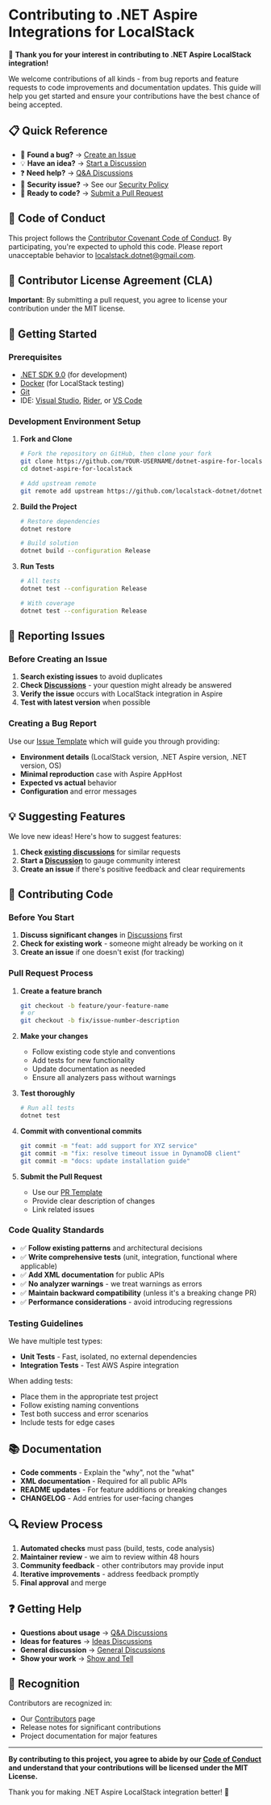 # Contributing to .NET Aspire Integrations for LocalStack

🎉 **Thank you for your interest in contributing to .NET Aspire LocalStack integration!**

We welcome contributions of all kinds - from bug reports and feature requests to code improvements and documentation updates. This guide will help you get started and ensure your contributions have the best chance of being accepted.

## 📋 Quick Reference

- 🐛 **Found a bug?** → [Create an Issue](https://github.com/localstack-dotnet/dotnet-aspire-for-localstack/issues/new)
- 💡 **Have an idea?** → [Start a Discussion](https://github.com/localstack-dotnet/dotnet-aspire-for-localstack/discussions)
- ❓ **Need help?** → [Q&A Discussions](https://github.com/localstack-dotnet/dotnet-aspire-for-localstack/discussions/categories/q-a)
- 🚨 **Security issue?** → See our [Security Policy](.github/SECURITY.md)
- 🔧 **Ready to code?** → [Submit a Pull Request](https://github.com/localstack-dotnet/dotnet-aspire-for-localstack/compare)

## 🤝 Code of Conduct

This project follows the [Contributor Covenant Code of Conduct](.github/CODE_OF_CONDUCT.md). By participating, you're expected to uphold this code. Please report unacceptable behavior to [localstack.dotnet@gmail.com](mailto:localstack.dotnet@gmail.com).

## 📝 Contributor License Agreement (CLA)

**Important**: By submitting a pull request, you agree to license your contribution under the MIT license.

## 🚀 Getting Started

### Prerequisites

- [.NET SDK 9.0](https://dotnet.microsoft.com/download) (for development)
- [Docker](https://docs.docker.com/get-docker/) (for LocalStack testing)
- [Git](https://git-scm.com/downloads)
- IDE: [Visual Studio](https://visualstudio.microsoft.com/), [Rider](https://www.jetbrains.com/rider/), or [VS Code](https://code.visualstudio.com/)

### Development Environment Setup

1. **Fork and Clone**

   ```bash
   # Fork the repository on GitHub, then clone your fork
   git clone https://github.com/YOUR-USERNAME/dotnet-aspire-for-localstack.git
   cd dotnet-aspire-for-localstack

   # Add upstream remote
   git remote add upstream https://github.com/localstack-dotnet/dotnet-aspire-for-localstack.git
2. **Build the Project**

   ```bash
   # Restore dependencies
   dotnet restore

   # Build solution
   dotnet build --configuration Release
   ```

3. **Run Tests**

   ```bash
   # All tests
   dotnet test --configuration Release

   # With coverage
   dotnet test --configuration Release
   ```

## 🐛 Reporting Issues

### Before Creating an Issue

1. **Search existing issues** to avoid duplicates
2. **Check [Discussions](https://github.com/localstack-dotnet/dotnet-aspire-for-localstack/discussions)** - your question might already be answered
3. **Verify the issue** occurs with LocalStack integration in Aspire
4. **Test with latest version** when possible

### Creating a Bug Report

Use our [Issue Template](https://github.com/localstack-dotnet/dotnet-aspire-for-localstack/issues/new) which will guide you through providing:

- **Environment details** (LocalStack version, .NET Aspire version, .NET version, OS)
- **Minimal reproduction** case with Aspire AppHost
- **Expected vs actual** behavior
- **Configuration** and error messages

## 💡 Suggesting Features

We love new ideas! Here's how to suggest features:

1. **Check [existing discussions](https://github.com/localstack-dotnet/dotnet-aspire-for-localstack/discussions/categories/ideas)** for similar requests
2. **Start a [Discussion](https://github.com/localstack-dotnet/dotnet-aspire-for-localstack/discussions/new?category=ideas)** to gauge community interest
3. **Create an issue** if there's positive feedback and clear requirements

## 🔧 Contributing Code

### Before You Start

1. **Discuss significant changes** in [Discussions](https://github.com/localstack-dotnet/dotnet-aspire-for-localstack/discussions) first
2. **Check for existing work** - someone might already be working on it
3. **Create an issue** if one doesn't exist (for tracking)

### Pull Request Process

1. **Create a feature branch**

   ```bash
   git checkout -b feature/your-feature-name
   # or
   git checkout -b fix/issue-number-description
   ```

2. **Make your changes**
   - Follow existing code style and conventions
   - Add tests for new functionality
   - Update documentation as needed
   - Ensure all analyzers pass without warnings

3. **Test thoroughly**

   ```bash
   # Run all tests
   dotnet test
   ```

4. **Commit with conventional commits**

   ```bash
   git commit -m "feat: add support for XYZ service"
   git commit -m "fix: resolve timeout issue in DynamoDB client"
   git commit -m "docs: update installation guide"
   ```

5. **Submit the Pull Request**
   - Use our [PR Template](https://github.com/localstack-dotnet/dotnet-aspire-for-localstack/compare)
   - Provide clear description of changes
   - Link related issues

### Code Quality Standards

- ✅ **Follow existing patterns** and architectural decisions
- ✅ **Write comprehensive tests** (unit, integration, functional where applicable)
- ✅ **Add XML documentation** for public APIs
- ✅ **No analyzer warnings** - we treat warnings as errors
- ✅ **Maintain backward compatibility** (unless it's a breaking change PR)
- ✅ **Performance considerations** - avoid introducing regressions

### Testing Guidelines

We have multiple test types:

- **Unit Tests** - Fast, isolated, no external dependencies
- **Integration Tests** - Test AWS Aspire integration

When adding tests:

- Place them in the appropriate test project
- Follow existing naming conventions
- Test both success and error scenarios
- Include tests for edge cases

## 📚 Documentation

- **Code comments** - Explain the "why", not the "what"
- **XML documentation** - Required for all public APIs
- **README updates** - For feature additions or breaking changes
- **CHANGELOG** - Add entries for user-facing changes

## 🔍 Review Process

1. **Automated checks** must pass (build, tests, code analysis)
2. **Maintainer review** - we aim to review within 48 hours
3. **Community feedback** - other contributors may provide input
4. **Iterative improvements** - address feedback promptly
5. **Final approval** and merge

## ❓ Getting Help

- **Questions about usage** → [Q&A Discussions](https://github.com/localstack-dotnet/dotnet-aspire-for-localstack/discussions/categories/q-a)
- **Ideas for features** → [Ideas Discussions](https://github.com/localstack-dotnet/dotnet-aspire-for-localstack/discussions/categories/ideas)
- **General discussion** → [General Discussions](https://github.com/localstack-dotnet/dotnet-aspire-for-localstack/discussions/categories/general)
- **Show your work** → [Show and Tell](https://github.com/localstack-dotnet/dotnet-aspire-for-localstack/discussions/categories/show-and-tell)

## 🎉 Recognition

Contributors are recognized in:

- Our [Contributors](https://github.com/localstack-dotnet/dotnet-aspire-for-localstack/graphs/contributors) page
- Release notes for significant contributions
- Project documentation for major features

---

**By contributing to this project, you agree to abide by our [Code of Conduct](.github/CODE_OF_CONDUCT.md) and understand that your contributions will be licensed under the MIT License.**

Thank you for making .NET Aspire LocalStack integration better! 🚀

